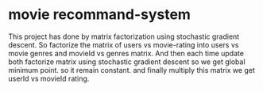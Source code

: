 # movie recommand-system
This project has done by matrix factorization using stochastic gradient descent.
So factorize the matrix of users vs movie-rating into users vs movie genres and movieId vs genres matrix.
And then each time update both factorize matrix using stochastic gradient descent so we get global minimum point. so it remain constant. and finally multiply this matrix we get userId vs movieId rating.
